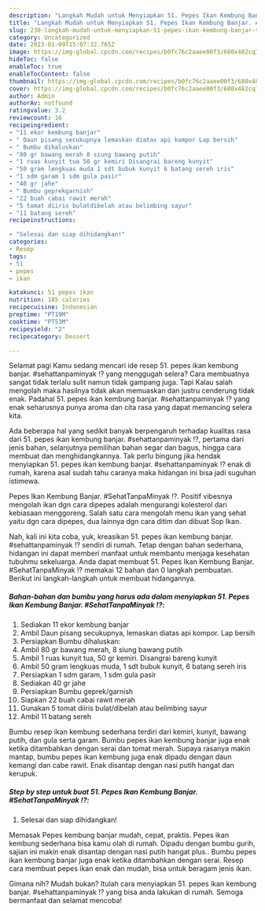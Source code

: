 ```yaml
---
description: "Langkah Mudah untuk Menyiapkan 51. Pepes Ikan Kembung Banjar. #SehatTanpaMinyak ⁉️ yang Lezat Sekali"
title: "Langkah Mudah untuk Menyiapkan 51. Pepes Ikan Kembung Banjar. #SehatTanpaMinyak ⁉️ yang Lezat Sekali"
slug: 230-langkah-mudah-untuk-menyiapkan-51-pepes-ikan-kembung-banjar-sehattanpaminyak-yang-lezat-sekali
category: Uncategorized
date: 2023-01-09T15:07:32.765Z
image: https://img-global.cpcdn.com/recipes/b0fc76c2aaee00f3/680x482cq70/51-pepes-ikan-kembung-banjar-sehattanpaminyak-foto-resep-utama.jpg
hideToc: false
enableToc: true
enableTocContent: false
thumbnail: https://img-global.cpcdn.com/recipes/b0fc76c2aaee00f3/680x482cq70/51-pepes-ikan-kembung-banjar-sehattanpaminyak-foto-resep-utama.jpg
cover: https://img-global.cpcdn.com/recipes/b0fc76c2aaee00f3/680x482cq70/51-pepes-ikan-kembung-banjar-sehattanpaminyak-foto-resep-utama.jpg
author: Admin
authorAv: notfound
ratingvalue: 3.2
reviewcount: 16
recipeingredient:
- "11 ekor kembung banjar"
- " Daun pisang secukupnya lemaskan diatas api kompor Lap bersih"
- " Bumbu dihaluskan"
- "80 gr bawang merah 8 siung bawang putih"
- "1 ruas kunyit tua 50 gr kemiri Disangrai bareng kunyit"
- "50 gram lengkuas muda 1 sdt bubuk kunyit 6 batang sereh iris"
- "1 sdm garam 1 sdm gula pasir"
- "40 gr jahe"
- " Bumbu geprekgarnish"
- "22 buah cabai rawit merah"
- "5 tomat diiris bulatdibelah atau belimbing sayur"
- "11 batang sereh"
recipeinstructions:

- "Selesai dan siap dihidangkan!"
categories:
- Resep
tags:
- 51
- pepes
- ikan

katakunci: 51 pepes ikan 
nutrition: 185 calories
recipecuisine: Indonesian
preptime: "PT19M"
cooktime: "PT53M"
recipeyield: "2"
recipecategory: Dessert

---
```



Selamat pagi Kamu sedang mencari ide resep 51. pepes ikan kembung banjar. #sehattanpaminyak ⁉️ yang menggugah selera? Cara membuatnya sangat tidak terlalu sulit namun tidak gampang juga. Tapi Kalau salah mengolah maka hasilnya tidak akan memuaskan dan justru cenderung tidak enak. Padahal 51. pepes ikan kembung banjar. #sehattanpaminyak ⁉️ yang enak seharusnya punya aroma dan cita rasa yang dapat memancing selera kita.


Ada beberapa hal yang sedikit banyak berpengaruh terhadap kualitas rasa dari 51. pepes ikan kembung banjar. #sehattanpaminyak ⁉️, pertama dari jenis bahan, selanjutnya pemilihan bahan segar dan bagus, hingga cara membuat dan menghidangkannya. Tak perlu bingung jika hendak menyiapkan 51. pepes ikan kembung banjar. #sehattanpaminyak ⁉️ enak di rumah, karena asal sudah tahu caranya maka hidangan ini bisa jadi suguhan istimewa.

Pepes Ikan Kembung Banjar. #SehatTanpaMinyak ⁉️. Positif vibesnya mengolah ikan dgn cara dipepes adalah mengurangi kolesterol dari kebiasaan menggoreng. Salah satu cara mengolah menu ikan yang sehat yaitu dgn cara dipepes, dua lainnya dgn cara ditim dan dibuat Sop Ikan.


Nah, kali ini kita coba, yuk, kreasikan 51. pepes ikan kembung banjar. #sehattanpaminyak ⁉️ sendiri di rumah. Tetap dengan bahan sederhana, hidangan ini dapat memberi manfaat untuk membantu menjaga kesehatan tubuhmu sekeluarga. Anda dapat membuat 51. Pepes Ikan Kembung Banjar. #SehatTanpaMinyak ⁉️ memakai 12 bahan dan 0 langkah pembuatan. Berikut ini langkah-langkah untuk membuat hidangannya.

<!--inarticleads1-->

##### Bahan-bahan dan bumbu yang harus ada dalam menyiapkan 51. Pepes Ikan Kembung Banjar. #SehatTanpaMinyak ⁉️:

1. Sediakan 11 ekor kembung banjar
1. Ambil  Daun pisang secukupnya, lemaskan diatas api kompor. Lap bersih
1. Persiapkan  Bumbu dihaluskan:
1. Ambil 80 gr bawang merah, 8 siung bawang putih
1. Ambil 1 ruas kunyit tua, 50 gr kemiri. Disangrai bareng kunyit
1. Ambil 50 gram lengkuas muda, 1 sdt bubuk kunyit, 6 batang sereh iris
1. Persiapkan 1 sdm garam, 1 sdm gula pasir
1. Sediakan 40 gr jahe
1. Persiapkan  Bumbu geprek/garnish
1. Siapkan 22 buah cabai rawit merah
1. Gunakan 5 tomat diiris bulat/dibelah atau belimbing sayur
1. Ambil 11 batang sereh


Bumbu resep ikan kembung sederhana terdiri dari kemiri, kunyit, bawang putih, dan gula serta garam. Bumbu pepes ikan kembung banjar juga enak ketika ditambahkan dengan serai dan tomat merah. Supaya rasanya makin mantap, bumbu pepes ikan kembung juga enak dipadu dengan daun kemangi dan cabe rawit. Enak disantap dengan nasi putih hangat dan kerupuk. 

<!--inarticleads2-->

##### Step by step untuk buat 51. Pepes Ikan Kembung Banjar. #SehatTanpaMinyak ⁉️:


1. Selesai dan siap dihidangkan!

Memasak Pepes kembung banjar mudah, cepat, praktis. Pepes ikan kembung sederhana bisa kamu olah di rumah. Dipadu dengan bumbu gurih, sajian ini makin enak disantap dengan nasi putih hangat plus.. Bumbu pepes ikan kembung banjar juga enak ketika ditambahkan dengan serai. Resep cara membuat pepes ikan enak dan mudah, bisa untuk beragam jenis ikan. 

Gimana nih? Mudah bukan? Itulah cara menyiapkan 51. pepes ikan kembung banjar. #sehattanpaminyak ⁉️ yang bisa anda lakukan di rumah. Semoga bermanfaat dan selamat mencoba!
